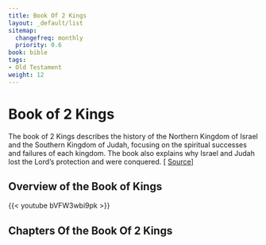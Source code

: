 ```yaml
---
title: Book Of 2 Kings
layout: _default/list
sitemap:
  changefreq: monthly
  priority: 0.6
book: bible
tags:
- Old Testament
weight: 12
---
```

# Book of 2 Kings

The book of 2 Kings describes the history of the Northern Kingdom of Israel and the Southern Kingdom of Judah, focusing on the spiritual successes and failures of each kingdom. The book also explains why Israel and Judah lost the Lord’s protection and were conquered. [ [Source](https://en.wikipedia.org/wiki/Books_of_Kings)]

## Overview of the Book of Kings
{{< youtube bVFW3wbi9pk >}}

## Chapters Of the Book Of 2 Kings